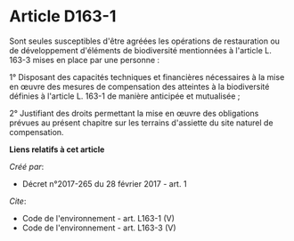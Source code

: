 # Article D163-1

Sont seules susceptibles d'être agréées les opérations de restauration ou de développement d'éléments de biodiversité
mentionnées à l'article L. 163-3 mises en place par une personne : 

1° Disposant des capacités techniques et financières nécessaires à la mise en œuvre des mesures de compensation des atteintes
à la biodiversité définies à l'article L. 163-1 de manière anticipée et mutualisée ; 

2° Justifiant des droits permettant la mise en œuvre des obligations prévues au présent chapitre sur les terrains d'assiette
du site naturel de compensation.

**Liens relatifs à cet article**

_Créé par_:

  - Décret n°2017-265 du 28 février 2017 - art. 1

_Cite_:

  - Code de l'environnement - art. L163-1 (V)
  - Code de l'environnement - art. L163-3 (V)
